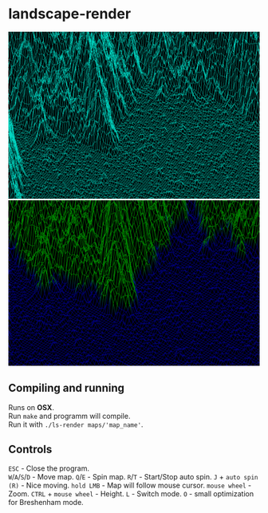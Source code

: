 # landscape-render

![Image alt](https://github.com/dolovnyak/landscape-render/blob/master/screenshots/Screen%20Shot%202019-12-07%20at%2020.34.22.png)
![Image alt](https://github.com/dolovnyak/landscape-render/blob/master/screenshots/Screen%20Shot%202019-12-07%20at%2020.39.37.png)

## Compiling and running
Runs on **OSX**.  
Run `make` and programm will compile.  
Run it with `./ls-render maps/'map_name'`.

## Controls
`ESC` - Close the program.  
`W`/`A`/`S`/`D` - Move map.
`Q`/`E` - Spin map.
`R`/`T` - Start/Stop auto spin.
`J` + `auto spin (R)` - Nice moving.
`hold LMB` - Map will follow mouse cursor.
`mouse wheel` - Zoom.
`CTRL` + `mouse wheel` - Height.
`L` - Switch mode.
`O` - small optimization for Breshenham mode.
